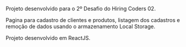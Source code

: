Projeto desenvolvido para o 2º Desafio do Hiring Coders 02.

Pagina para cadastro de clientes e produtos, listagem dos cadastros e remoção de dados usando o armazenamento Local Storage.

Projeto desenvolvido em ReactJS.
